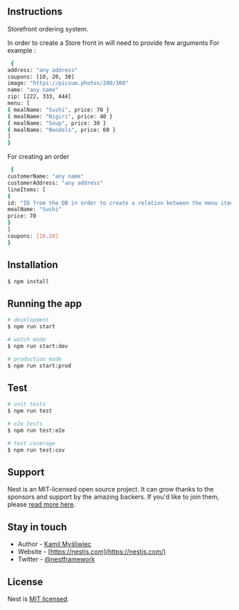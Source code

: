 ## Instructions

Storefront ordering system.

In order to create a Store front in will need to provide few arguments
For example :

```bash
 {
address: "any address"
coupons: [10, 20, 30]
image: "https://picsum.photos/200/300"
name: "any name"
zip: [222, 333, 444]
menu: [
{ mealName: "Sushi", price: 70 }
{ mealName: "Nigiri", price: 40 }
{ mealName: "Soup", price: 30 }
{ mealName: "Noodels", price: 60 }
]
}
```

For creating an order

```bash
 {
customerName: "any name"
customerAddress: "any address"
lineItems: [
{
id: "ID from the DB in order to create a relation between the menu item and to order"
mealName: "Sushi"
price: 70
}
]
coupons: [10,20]
}
```

## Installation

```bash
$ npm install
```

## Running the app

```bash
# development
$ npm run start

# watch mode
$ npm run start:dev

# production mode
$ npm run start:prod
```

## Test

```bash
# unit tests
$ npm run test

# e2e tests
$ npm run test:e2e

# test coverage
$ npm run test:cov
```

## Support

Nest is an MIT-licensed open source project. It can grow thanks to the sponsors and support by the amazing backers. If you'd like to join them, please [read more here](https://docs.nestjs.com/support).

## Stay in touch

- Author - [Kamil Myśliwiec](https://kamilmysliwiec.com)
- Website - [https://nestjs.com](https://nestjs.com/)
- Twitter - [@nestframework](https://twitter.com/nestframework)

## License

Nest is [MIT licensed](LICENSE).
